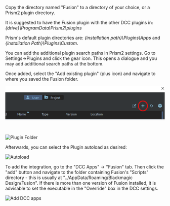 
Copy the directory named "Fusion" to a directory of your choice, or a Prism2 plugin directory.

It is suggested to have the Fusion plugin with the other DCC plugins in: *{drive}\ProgramData\Prism2\plugins*

Prism's default plugin directories are: *{installation path}\Plugins\Apps* and *{installation Path}\Plugins\Custom*.

You can add the additional plugin search paths in Prism2 settings.  Go to Settings->Plugins and click the gear icon.  This opens a dialogue and you may add additional search paths at the bottom.

Once added, select the "Add existing plugin" (plus icon) and navigate to where you saved the Fusion folder.

![Adding Plugin](DocsImages/Adding_Plugin.png)

<br/>

![Plugin Folder](https://github.com/user-attachments/assets/3858e04c-60e1-454c-91b1-7ba945d3d005)


Afterwards, you can select the Plugin autoload as desired:

![Autoload](https://github.com/user-attachments/assets/f254c8e9-9ff9-40ca-95f7-4a2fdb20946a)

To add the integration, go to the "DCC Apps" -> "Fusion" tab.  Then click the "add" button and navigate to the folder containing Fusion's "Scripts" directory - this is usually at "../AppData/Roaming/Blackmagic Design/Fusion".  If there is more than one version of Fusion installed, it is advisable to set the executable in the "Override" box in the DCC settings.

![Add DCC apps](https://github.com/user-attachments/assets/8d4d16ac-38d9-4849-ba8d-d9be7a077fca)
